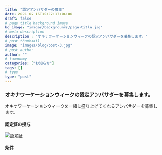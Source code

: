 ```yaml
---
title: "認定アンバサダーの募集"
date: 2021-05-15T15:27:17+06:00
draft: false
# page title background image
bg_image: "images/backgrounds/page-title.jpg"
# meta description
description : "オキナワーケーションウィークの認定アンバサダーを募集します。"
# post thumbnail
image: "images/blog/post-3.jpg"
# post author
author: ""
# taxonomy
categories: ["お知らせ"]
tags: []
# type
type: "post"
---
```


### オキナワーケーションウィークの認定アンバサダーを募集します。

オキナワーケーションウィークを一緒に盛り上げてくれるアンバサダーを募集します。


#### 認定証の授与
![認定証](images/blog/ninteisyou.jpg "サンプル")

#### 条件

